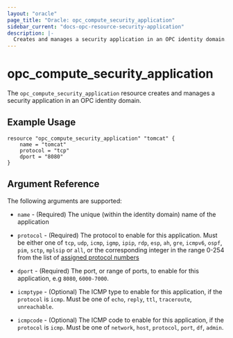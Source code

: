 ```yaml
---
layout: "oracle"
page_title: "Oracle: opc_compute_security_application"
sidebar_current: "docs-opc-resource-security-application"
description: |-
  Creates and manages a security application in an OPC identity domain.
---
```


# opc\_compute\_security\_application

The ``opc_compute_security_application`` resource creates and manages a security application in an OPC identity domain.

## Example Usage

```
resource "opc_compute_security_application" "tomcat" {
	name = "tomcat"
	protocol = "tcp"
	dport = "8080"
}
```

## Argument Reference

The following arguments are supported:

* `name` - (Required) The unique (within the identity domain) name of the application

* `protocol` - (Required) The protocol to enable for this application. Must be either one of
`tcp`, `udp`, `icmp`, `igmp`, `ipip`, `rdp`, `esp`, `ah`, `gre`, `icmpv6`, `ospf`, `pim`, `sctp`, `mplsip` or `all`, or
the corresponding integer in the range 0-254 from the list of [assigned protocol numbers](http://www.iana.org/assignments/protocol-numbers/protocol-numbers.xhtml)

* `dport` - (Required) The port, or range of ports, to enable for this application, e.g `8080`, `6000-7000`.

* `icmptype` - (Optional) The ICMP type to enable for this application, if the `protocol` is `icmp`. Must be one of
`echo`, `reply`, `ttl`, `traceroute`, `unreachable`.

* `icmpcode` - (Optional) The ICMP code to enable for this application, if the `protocol` is `icmp`. Must be one of
`network`, `host`, `protocol`, `port`, `df`, `admin`.
